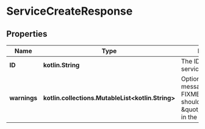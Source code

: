 
# ServiceCreateResponse

## Properties
| Name | Type | Description | Notes |
| ------------ | ------------- | ------------- | ------------- |
| **ID** | **kotlin.String** | The ID of the created service. |  [optional] |
| **warnings** | **kotlin.collections.MutableList&lt;kotlin.String&gt;** | Optional warning message.  FIXME(thaJeztah): this should have \&quot;omitempty\&quot; in the generated type.  |  [optional] |



